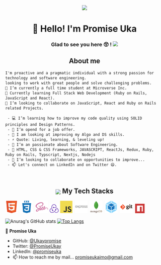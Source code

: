 <div id="header" align="center">
  <img src="https://media.giphy.com/media/f3iwJFOVOwuy7K6FFw/giphy.gif" width="500"/>
</div>

<h1 align="center">👋 Hello! I'm Promise Uka</h1>
<h3 align="center" > Glad to see you here 😲 ! <img src="https://media.giphy.com/media/mGcNjsfWAjY5AEZNw6/giphy.gif" width="50"> </h3>  
  <h2 align="center"> About me </h2>
  
 ```
I'm proactive and a pragmatic individual with a strong passion for technology and software engineering.
looking to work with great people and solve challenging problems.
🔭 I’m currently a full time student at Microverse Inc.
🌱 Currently learning Full Stack Web Development (Ruby on Rails, JavaScript and React).
👯 I’m looking to collaborate on JavaScript, React and Ruby on Rails related Projects.

  - 💻 I’m learning how to improve my code quality using SOLID principles and Design Patterns. 
  - 👀 I’m opend for a job offer.
  - 💬 I am looking at improving my Algo and DS skills.
  - ⚡ Quote: Living, learning, & leveling up!
  - 👀 I’m an passionate about Software Engineering.
  - 🌱 HTML, CSS & CSS Frameworks, JAVASCRIPT, ReactJs, Redux, Ruby, Ruby on Rails, Typscript, Nextjs, Nodejs
  - 💞️ I’m looking to collaborate on opportunities to improve...
  - 📫 Let's connect on LinkedIn and on Twitter 😄.
  ```
  
  
  <br> 
 
<h2 align="center">
<img src="https://media.giphy.com/media/j2pOGeGYKe2xCCKwfi/giphy.gif" width="70" align="center">
  My Tech Stacks
</h2>

<p>
  <img src="https://github.com/devicons/devicon/blob/master/icons/html5/html5-original.svg" title="HTML5" alt="HTML" width="40" height="40"/>&nbsp;
  <img src="https://github.com/devicons/devicon/blob/master/icons/css3/css3-plain-wordmark.svg"  title="CSS3" alt="CSS" width="40" height="40"/>&nbsp;
  <img src="https://raw.githubusercontent.com/devicons/devicon/master/icons/sass/sass-original.svg" alt="sass" width="40" height="40"/>
  <code><img height="30" src="https://raw.githubusercontent.com/github/explore/80688e429a7d4ef2fca1e82350fe8e3517d3494d/topics/redux/redux.png"></code>
  <img src="https://github.com/devicons/devicon/blob/master/icons/javascript/javascript-original.svg" title="JavaScript" alt="JavaScript" width="40" 
 <img src="https://github.com/devicons/devicon/blob/master/icons/nodejs/nodejs-original-wordmark.svg" title="NodeJS" alt="NodeJS" width="40" height="40"/>&nbsp;
  <img src="https://github.com/devicons/devicon/blob/master/icons/express/express-original-wordmark.svg" title="Express" alt="Express" width="40" height="40"/>&nbsp; 
  <img src="https://github.com/devicons/devicon/blob/master/icons/mongodb/mongodb-original-wordmark.svg" title="Mongodb" alt="Mongodb" width="40" height="40"/>&nbsp;  
  <img src="https://github.com/devicons/devicon/blob/master/icons/webpack/webpack-original.svg" title="Webpack" alt="Webpack" width="40" height="40"/>&nbsp;
  <img src="https://github.com/devicons/devicon/blob/master/icons/git/git-original-wordmark.svg" title="Git" alt="Git" width="40" height="40"/>&nbsp;
  <code><img height="30" src="https://raw.githubusercontent.com/github/explore/80688e429a7d4ef2fca1e82350fe8e3517d3494d/topics/npm/npm.png"></code>

</p>

  ![Anurag's GitHub stats](https://github-readme-stats.vercel.app/api?username=Ukaypromise&show_icons=true&theme=radical)
  [![Top Langs](https://github-readme-stats.vercel.app/api/top-langs/?username=Ukaypromise)](https://github.com/Ukaypromise/github-readme-stats)
 
👤 **Promise Uka**

- GitHub: [@Ukaypromise](https://github.com/Ukaypromise/)
- Twitter: [@PromiseUkay](https://twitter.com/PromiseUkay)
- LinkedIn: [@promiseuka](https://www.linkedin.com/in/promiseuka)
- 📫 How to reach me by mail...
promiseukaimo@gmail.com
  


<!---
Ukaypromise/Ukaypromise is a ✨ special ✨ repository because its `README.md` (this file) appears on your GitHub profile.
You can click the Preview link to take a look at your changes.
--->
